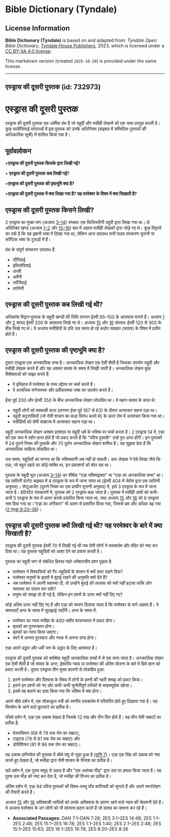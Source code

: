 # Bible Dictionary (Tyndale)

## License Information

**Bible Dictionary (Tyndale)** is based on and adapted from: _Tyndale Open Bible Dictionary_, [Tyndale House Publishers](https://tyndaleopenresources.com/), 2023, which is licensed under a [CC BY-SA 4.0 license](https://creativecommons.org/licenses/by-sa/4.0/legalcode.en).

This markdown version (created `2025-10-20`) is provided under the same license.



--------------------------------

## एस्ड्रास की दूसरी पुस्तक (id: 732973)

एस्ड्रास की दूसरी पुस्तक
========================

एस्ड्रास की दूसरी पुस्तक एक धार्मिक ग्रंथ है जो यहूदी और मसीही लेखनों को एक साथ प्रस्तुत करती है। कुछ कलीसियाई परंपराओं में इस पुस्तक को उनके अधिनियम (बाइबल में सम्मिलित पुस्तकों की आधिकारिक सूची) में शामिल किया गया है।

पूर्वावलोकन
-----------

•**एस्ड्रास की दूसरी पुस्तक किसके द्वारा लिखी गई?**

• **एस्ड्रास की दूसरी पुस्तक कब लिखी गई?**

•**एस्ड्रास की दूसरी पुस्तक की पृष्ठभूमि क्या है?**

•**एस्ड्रास की दूसरी पुस्तक में क्या लिखा गया है? यह परमेश्वर के विषय में क्या सिखाती है?** 

**एस्ड्रास** की दूसरी पुस्तक किसने लिखी?
----------------------------------------

2 एस्ड्रास का मुख्य भाग (अध्याय [3–14](https://ref.ly/2Esd3:1-2Esd14:48)) संभवतः एक फिलिस्तीनी यहूदी द्वारा लिखा गया था। दो अतिरिक्त खण्ड (अध्याय [1–2](https://ref.ly/2Esd1:1-2Esd2:48) और [15–16](https://ref.ly/2Esd15:1-2Esd16:78)) बाद में अज्ञात मसीही लेखकों द्वारा जोड़े गए थे। कुछ विद्वानों का तर्क है कि यह इब्रानी भाषा में लिखा गया था, लेकिन आज उपलब्ध सभी पाठ्य संस्करण यूनानी या कॉप्टिक भाषा के टुकड़ों में हैं।

ग्रंथ के संपूर्ण संस्करण उपलब्ध हैं:

* सीरियाई
* इथियोपियाई
* अरबी
* अर्मेनी
* जॉर्जियाई
* लातिनी

एस्ड्रास की दूसरी पुस्तक कब लिखी गई थी?
---------------------------------------

अधिकांश विद्वान पुस्तक के यहूदी खण्डों की तिथि लगभग ईस्वी 95–100 के आसपास मानते हैं। अध्याय [1](https://ref.ly/2Esd1:1-2Esd1:40) और [2](https://ref.ly/2Esd2:1-2Esd2:48) शायद ईस्वी 200 के आसपास लिखे गए थे। अध्याय [15](https://ref.ly/2Esd15:1-2Esd15:63) और [16](https://ref.ly/2Esd16:1-2Esd16:78) संभवतः ईस्वी 120 से 300 के बीच लिखे गए थे। ये अध्याय मसीहियों के प्रति उस समय हो रहे कठोर व्यवहार (सताव) के विषय में प्रतीत होते हैं।

एस्ड्रास की दूसरी पुस्तक की पृष्ठभूमि क्या है?
----------------------------------------------

दूसरा एस्ड्रास एक अन्त्कालिक ग्रन्थ है। अन्त्कालिक लेखन एक ऐसी शैली है जिसका उपयोग यहूदी और मसीही लेखक करते हैं और यह अक्सर सताव के समय में लिखी जाती है। अन्त्कालिक लेखन कुछ विशेषताओं को साझा करते हैं:

* वे इतिहास में परमेश्‍वर के परम उद्देश्य पर चर्चा करते हैं।
* वे अत्यधिक वर्णनात्मक और प्रतीकात्मक भाषा का उपयोग करते हैं।

ईसा पूर्व 200 और ईस्वी 350 के बीच अन्त्कालिक लेखन लोकप्रिय था। ये महान सताव के काल थे:

* यहूदी लोगों को मक्काबी काल (लगभग ईसा पूर्व 167 से 63\) के दौरान अत्याचार सहना पड़ा था।
* यहूदी कट्टरपंथियों (जो रोमी शासन का कड़ा विरोध करते थे) के ऊपर रोम में अत्याचार किया गया था।
* मसीहियों को रोमी साम्राज्य में अत्याचार सहना पड़ा था।

यहूदी अन्त्कालिक लेखन अक्सर इस्राएल या यहूदी धर्म के भविष्य पर चर्चा करता है। 2 एस्ड्रास 14 में, एज्रा को एक क्रम में दर्शन प्राप्त होते हैं जो प्रकट करते हैं कि "पवित्र पुस्तकें" उन्हें पुनः प्राप्त होंगी। इन पुस्तकों में 24 पुराने नियम की पुस्तकें और 70 दुर्लभ अन्त्कालिक लेखन शामिल हैं। यह सुझाव देता है कि अन्त्कालिक साहित्य लोकप्रिय था।

उस समय, यहूदियों का मानना था कि भविष्यवाणी अब नहीं हो सकती। अतः लेखक ने ऐसे लिखा जैसे कि एज्रा, जो बहुत पहले का कोई व्यक्ति था, इन प्रकाशनों को बोल रहा था।

पुस्तक के यहूदी मूल (अध्याय [3–14](https://ref.ly/2Esd3:1-2Esd14:48)) का शीर्षक "एज्रा भविष्यद्वक्ता" या "एज्रा का अन्त्कालिक ग्रन्थ" था। यह लातिनी वल्गेट बाइबल में 4 एस्ड्रास के रूप में जाना जाता था (ईस्वी 404 में जेरोम द्वारा एक लातिनी अनुवाद)। सेप्टुआजेंट (पुराने नियम का एक प्राचीन यूनानी अनुवाद) में, इसे 3 एस्ड्रास के रूप में जाना जाता है। प्रोटेस्टेंट संस्करणों में, पुस्तक को 2 एस्ड्रास कहा जाता है। पुस्तक में मसीही अंशों को कभी\-कभी 5 एस्ड्रास के रूप में अलग करके प्रसारित किया जाता था, तथा अध्याय [15](https://ref.ly/2Esd15:1-2Esd15:63) और [16](https://ref.ly/2Esd16:1-2Esd16:78) को 6 एस्ड्रास नाम दिया गया था।“एज्रा का अंगीकार” भी अलग से प्रसारित किया गया, जिससे भ्रम और अधिक बढ़ गया ([2 एस्ड्रा 8:20–36](https://ref.ly/2Esd8:20-2Esd8:36))।

एस्ड्रास की दूसरी पुस्तक क्यों लिखी गई थी? यह परमेश्वर के बारे में क्या सिखाती है?
----------------------------------------------------------------------------------

एस्ड्रास की दूसरी पुस्तक ईस्वी 70 में लिखी गई थी जब रोमी लोगों ने यरूशलेम और मंदिर को नष्ट कर दिया था। यह पुस्तक यहूदियों को आशा देने का प्रयास करती है।

पुस्तक का यहूदी भाग से संबंधित हिस्सा गहरे धर्मशास्त्रीय प्रश्न पूछता है:

* परमेश्वर ने विश्वासियों को गैर\-यहूदियों के शासन में क्यों कष्ट सहने दिया?
* परमेश्वर मनुष्यों के हृदयों में बुराई रखने की अनुमति क्यों देते हैं?
* जब परमेश्वर ने अपनी व्यवस्था दी, तो उन्होंने बुराई की लालसा को क्यों नहीं हटाया ताकि लोग व्यवस्था का पालन कर सकें?
* मनुष्य को समझ तो दी गई है, लेकिन इन प्रश्नों के उत्तर क्यों नहीं दिए गए?

कोई अंतिम उत्तर नहीं दिए गए हैं और एज्रा को स्मरण दिलाया जाता है कि परमेश्वर के मार्ग अज्ञात हैं। ये समस्याएँ अन्त के समय में सुलझाई जाएँगी। अन्त के समय में:

* परमेश्वर का न्याय मसीहा के 400\-वर्षीय शासनकाल में प्रकट होगा।
* मृतकों का पुनरुत्थान होगा।
* मृतकों का न्याय किया जाएगा।
* स्वर्ग में अनन्त पुरस्कार और नरक में अनन्त दण्ड होगा।

एज्रा अपने उद्धार और धर्मी जन के उद्धार के लिए आश्वस्त है।

एस्ड्रास की दूसरी पुस्तक को सर्वश्रेष्ठ यहूदी अन्त्कालिक ग्रन्थों में से एक माना जाता है। अन्त्कालिक लेखन एक ऐसी शैली है जो संसार के अन्त, ईश्वरीय न्याय या परमेश्वर की अंतिम योजना के बारे में छिपे ज्ञान को प्रकट करती है। दूसरा एस्ड्रास तीन मुख्य कारणों से लोकप्रिय हुआ:

1. इसने परमेश्वर और विश्वास के विषय में लोगों के प्रश्नों की गहरी समझ को प्रकट किया।
2. इसने इन प्रश्नों को नए और कभी\-कभी चुनौतीपूर्ण तरीकों से साहसपूर्वक खोजा।
3. इसमें यह बताने का दावा किया गया कि भविष्य में क्या होगा।

अपने चौथे दर्शन में, एक शोकाकुल स्त्री को स्वर्गीय यरूशलेम में परिवर्तित होते हुए दिखाया गया है। यह सिय्योन के आने वाले छुटकारे का प्रतीक है। 

पाँचवे दर्शन में, एज्रा एक उकाब देखता है जिसके 12 पंख और तीन सिर होते हैं। यह तीन रोमी सम्राटों का प्रतीक है:

* वेस्पासियन (69 से 79 तक रोम का सम्राट),
* टाइटस (79 से 81 तक रोम का सम्राट) और
* डोमिशियन (81 से 96 तक रोम का सम्राट)।

यह उकाब दानिय्येल की पुस्तक में चौथे पशु से जुड़ा हुआ है ([दानि 7](https://ref.ly/Dan7:1-Dan7:28))। एज्रा एक सिंह को उकाब को नष्ट करते हुए देखता है, जो मसीहा द्वारा रोमी शासन के विनाश का प्रतीक है।

छठे दर्शन में, एक पुरुष समुद्र से उठता है और "एक असंख्य भीड़" द्वारा उस पर हमला किया जाता है। वह पुरुष उस भीड़ को नष्ट कर देता है, जो मसीहा की विजय का प्रतीक है।

अंतिम दर्शन में, एज्रा 94 पवित्र पुस्तकों की विषय\-वस्तु पाँच शास्त्रियों को सुनाते हैं और अपने स्वर्गारोहण की तैयारी करते हैं।

अध्याय [15](https://ref.ly/2Esd15:1-2Esd15:63) और [16](https://ref.ly/2Esd16:1-2Esd16:78) अविश्वासी जातियों को उनके अविश्वास के कारण आने वाले न्याय की चेतावनी देते हैं। ये अध्याय परमेश्वर के उन लोगों को भी सांत्वना प्रदान करते हैं जो सताव का सामना कर रहे हैं।

* **Associated Passages:** DAN 7:1–DAN 7:28; 2ES 3:1–2ES 14:48; 2ES 1:1–2ES 2:48; 2ES 15:1–2ES 16:78; 2ES 1:1–2ES 1:40; 2ES 2:1–2ES 2:48; 2ES 15:1–2ES 15:63; 2ES 16:1–2ES 16:78; 2ES 8:20–2ES 8:36

